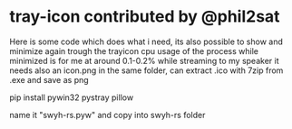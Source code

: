 # tray-icon contributed by @phil2sat

Here is some code which does what i need, its also possible to show and minimize again trough the trayicon
cpu usage of the process while minimized is for me at around 0.1-0.2% while streaming to my speaker
it needs also an icon.png in the same folder, can extract .ico with 7zip from .exe and save as png

pip install pywin32 pystray pillow

name it "swyh-rs.pyw" and copy into swyh-rs folder
